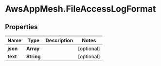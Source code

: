 # AwsAppMesh.FileAccessLogFormat

## Properties

Name | Type | Description | Notes
------------ | ------------- | ------------- | -------------
**json** | **Array** |  | [optional] 
**text** | **String** |  | [optional] 


